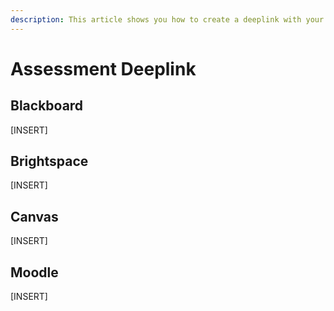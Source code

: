 ```yaml
---
description: This article shows you how to create a deeplink with your LMS.
---
```


# Assessment Deeplink

## Blackboard

\[INSERT]

## Brightspace

\[INSERT]

## Canvas

\[INSERT]

## Moodle

\[INSERT]
